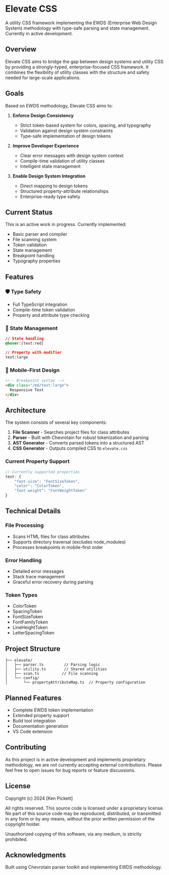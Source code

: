 # Elevate CSS

A utility CSS framework implementing the EWDS (Enterprise Web Design System) methodology with type-safe parsing and state management. Currently in active development.

## Overview

Elevate CSS aims to bridge the gap between design systems and utility CSS by providing a strongly-typed, enterprise-focused CSS framework. It combines the flexibility of utility classes with the structure and safety needed for large-scale applications.

## Goals

Based on EWDS methodology, Elevate CSS aims to:

1. **Enforce Design Consistency**
   - Strict token-based system for colors, spacing, and typography
   - Validation against design system constraints
   - Type-safe implementation of design tokens

2. **Improve Developer Experience**
   - Clear error messages with design system context
   - Compile-time validation of utility classes
   - Intelligent state management

3. **Enable Design System Integration**
   - Direct mapping to design tokens
   - Structured property-attribute relationships
   - Enterprise-ready type safety

## Current Status

This is an active work in progress. Currently implemented:
- Basic parser and compiler
- File scanning system
- Token validation
- State management
- Breakpoint handling
- Typography properties

## Features

### 🛡️ Type Safety
- Full TypeScript integration
- Compile-time token validation
- Property and attribute type checking

### 🎯 State Management
```css
// State handling
@hover:[text:red]

// Property with modifier
text:large
```

### 📱 Mobile-First Design
```html
<!-- Breakpoint syntax -->
<div class="/md/text:large">
  Responsive Text
</div>
```

## Architecture

The system consists of several key components:

1. **File Scanner** - Searches project files for class attributes
2. **Parser** - Built with Chevrotain for robust tokenization and parsing
3. **AST Generator** - Converts parsed tokens into a structured AST
4. **CSS Generator** - Outputs compiled CSS to `elevate.css`

### Current Property Support

```typescript
// Currently supported properties
text: {
    "font-size": "FontSizeToken",
    "color": "ColorToken",
    "font-weight": "FontWeightToken"
}
```

## Technical Details

### File Processing
- Scans HTML files for class attributes
- Supports directory traversal (excludes node_modules)
- Processes breakpoints in mobile-first order

### Error Handling
- Detailed error messages
- Stack trace management
- Graceful error recovery during parsing

### Token Types
- ColorToken
- SpacingToken
- FontSizeToken
- FontFamilyToken
- LineHeightToken
- LetterSpacingToken

## Project Structure

```
├── elevate/
│   ├── parser.ts         // Parsing logic
│   ├── utility.ts        // Shared utilities
│   ├── scan.ts          // File scanning
│   └── config/
│       └── propertyAttributeMap.ts  // Property configuration
```

## Planned Features
- Complete EWDS token implementation
- Extended property support
- Build tool integration
- Documentation generation
- VS Code extension

## Contributing

As this project is in active development and implements proprietary methodology, we are not currently accepting external contributions. Please feel free to open issues for bug reports or feature discussions.

## License

Copyright (c) 2024 [Ken Pickett]

All rights reserved. This source code is licensed under a proprietary license. No part of this source code may be reproduced, distributed, or transmitted in any form or by any means, without the prior written permission of the copyright holder.

Unauthorized copying of this software, via any medium, is strictly prohibited.

## Acknowledgments

Built using Chevrotain parser toolkit and implementing EWDS methodology.
